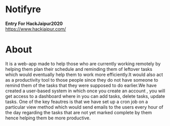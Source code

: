 # Notifyre
<b>Entry For HackJaipur2020</b><br>https://www.hackjaipur.com/<br>
# About
It is a web-app made to help those who are currently working remotely by helping them plan their schedule and reminding them of leftover tasks which would eventually help them to work more efficiently.It would also act as a productivity tool to those people since they do not have someone to remind them of the tasks that they were supposed to do earlier.We have created a user-based system in which once you create an account , you will get access to a dashboard where in you can add tasks, delete tasks, update tasks. One of the key feautres is that we have set up a cron job on a particular view method which would send emails to the users every hour of the day regarding the tasks that are not yet marked complete by them hence helping them be more productive.